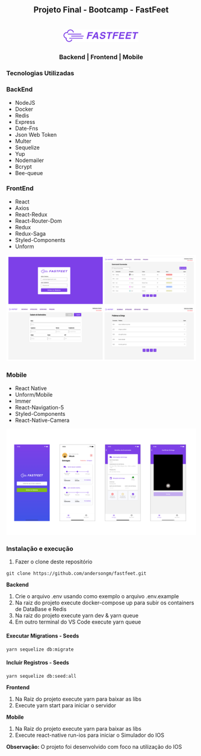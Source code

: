 <h2 align="center">
  Projeto Final - Bootcamp - FastFeet
</h2>

<h1 align="center">
  <img alt="Fastfeet" title="Fastfeet" src="https://github.com/andersongm/fastfeet/blob/master/imagens/fastfeet-logo.png" width="200px" />
</h1>

<h3 align="center">
  Backend | Frontend | Mobile 
</h3>

### **Tecnologias Utilizadas**

### BackEnd

* NodeJS
* Docker
* Redis
* Express
* Date-Fns
* Json Web Token
* Multer
* Sequelize
* Yup
* Nodemailer
* Bcrypt
* Bee-queue


### FrontEnd

* React
* Axios
* React-Redux
* React-Router-Dom
* Redux
* Redux-Saga
* Styled-Components
* Unform

![FrontEnd](https://github.com/andersongm/fastfeet/blob/master/imagens/FrontEnd_FastFeet.png)

### Mobile

* React Native
* Unform/Mobile
* Immer
* React-Navigation-5
* Styled-Components
* React-Native-Camera

![Mobile](https://github.com/andersongm/fastfeet/blob/master/imagens/Mobile_FastFeet.png)


### Instalação e execução

1. Fazer o clone deste repositório

```
git clone https://github.com/andersongm/fastfeet.git
```

__Backend__
1. Crie o arquivo .env usando como exemplo o arquivo .env.example
2. Na raiz do projeto execute docker-compose up para subir os containers de DataBase e Redis
3. Na raiz do projeto execute yarn dev & yarn queue
4. Em outro terminal do VS Code execute yarn queue

#### Executar Migrations - Seeds
```
yarn sequelize db:migrate
```

#### Incluir Registros - Seeds
```
yarn sequelize db:seed:all
```

__Frontend__

1. Na Raiz do projeto execute yarn para baixar as libs
2. Execute yarn start para iniciar o servidor

__Mobile__

1. Na Raiz do projeto execute yarn para baixar as libs
2. Execute react-native run-ios para iniciar o Simulador do IOS

__Observação:__ O projeto foi desenvolvido com foco na utilização do IOS
